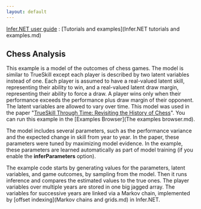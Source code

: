 ```yaml
---
layout: default 
--- 
```

[Infer.NET user guide](index.md) : [Tutorials and examples](Infer.NET tutorials and examples.md)

## Chess Analysis

This example is a model of the outcomes of chess games. The model is similar to TrueSkill except each player is described by two latent variables instead of one. Each player is assumed to have a real-valued latent skill, representing their ability to win, and a real-valued latent draw margin, representing their ability to force a draw. A player wins only when their performance exceeds the performance plus draw margin of their opponent. The latent variables are allowed to vary over time. This model was used in the paper "[TrueSkill Through Time: Revisiting the History of Chess](https://www.microsoft.com/en-us/research/wp-content/uploads/2008/01/NIPS2007_0931.pdf)". You can run this example in the [Examples Browser](The examples browser.md).

The model includes several parameters, such as the performance variance and the expected change in skill from year to year. In the paper, these parameters were tuned by maximizing model evidence. In the example, these parameters are learned automatically as part of model training (if you enable the **inferParameters** option).

The example code starts by generating values for the parameters, latent variables, and game outcomes, by sampling from the model. Then it runs inference and compares the estimated values to the true ones. The player variables over multiple years are stored in one big jagged array. The variables for successive years are linked via a Markov chain, implemented by [offset indexing](Markov chains and grids.md) in Infer.NET.
